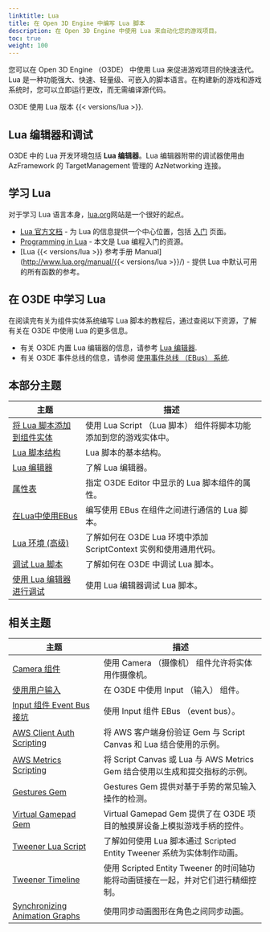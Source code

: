 ```yaml
---
linktitle: Lua
title: 在 Open 3D Engine 中编写 Lua 脚本
description: 在 Open 3D Engine 中使用 Lua 来自动化您的游戏项目。
toc: true
weight: 100
---
```


您可以在 Open 3D Engine （O3DE） 中使用 Lua 来促进游戏项目的快速迭代。Lua 是一种功能强大、快速、轻量级、可嵌入的脚本语言。在构建新的游戏和游戏系统时，您可以立即运行更改，而无需编译源代码。

O3DE 使用 Lua 版本 {{< versions/lua >}}.

## Lua 编辑器和调试

O3DE 中的 Lua 开发环境包括 **Lua 编辑器**。Lua 编辑器附带的调试器使用由 AzFramework 的 TargetManagement 管理的 AzNetworking 连接。

## 学习 Lua 

对于学习 Lua 语言本身，[lua.org](http://www.lua.org)网站是一个很好的起点。
+ [Lua 官方文档](http://www.lua.org/docs.html) - 为 Lua 的信息提供一个中心位置，包括 [入门](http://www.lua.org/start.html) 页面。
+ [Programming in Lua](http://www.lua.org/pil/) - 本文是 Lua 编程入门的资源。
+ [Lua {{< versions/lua >}} 参考手册 Manual](http://www.lua.org/manual/{{< versions/lua >}}/) - 提供 Lua 中默认可用的所有函数的参考。

## 在 O3DE 中学习 Lua

在阅读完有关为组件实体系统编写 Lua 脚本的教程后，通过查阅以下资源，了解有关在 O3DE 中使用 Lua 的更多信息。

  + 有关 O3DE 内置 Lua 编辑器的信息，请参考 [Lua 编辑器](./lua-editor).
  + 有关 O3DE 事件总线的信息，请参阅 [使用事件总线 （EBus） 系统](/docs/user-guide/programming/messaging/ebus).
  
## 本部分主题

|主题 |描述 |
| --- | --- |
| [将 Lua 脚本添加到组件实体](add-lua-script) | 使用 Lua Script （Lua 脚本） 组件将脚本功能添加到您的游戏实体中。 |
| [Lua 脚本结构](basic-lua-script) | Lua 脚本的基本结构。 |
| [Lua 编辑器](lua-editor) | 了解 Lua 编辑器。 |
| [属性表](properties) | 指定 O3DE Editor 中显示的 Lua 脚本组件的属性。 |
| [在Lua中使用EBus](ebus) | 编写使用 EBus 在组件之间进行通信的 Lua 脚本。 |
| [Lua 环境 (高级)](environment) | 了解如何在 O3DE Lua 环境中添加 ScriptContext 实例和使用通用代码。|
| [调试 Lua 脚本](debugging-scripts) | 了解如何在 O3DE 中调试 Lua 脚本。 |
| [使用 Lua 编辑器进行调试](debugging-tutorial) | 使用 Lua 编辑器调试 Lua 脚本。 |

## 相关主题

|主题 |描述 |
| --- | --- |
| [Camera 组件](/docs/user-guide/components/reference/camera/camera) | 使用 Camera （摄像机） 组件允许将实体用作摄像机。 |
| [使用用户输入](/docs/user-guide/interactivity/input/using-player-input) |  在 O3DE 中使用 Input （输入） 组件。 |
| [Input 组件 Event Bus 接坑](/docs/user-guide/components/reference/gameplay/input-event-bus-interface) | 使用 Input 组件 EBus （event bus）。 |
| [AWS Client Auth Scripting](/docs/user-guide/gems/reference/aws/aws-client-auth/scripting) | 将 AWS 客户端身份验证 Gem 与 Script Canvas 和 Lua 结合使用的示例。 |
| [AWS Metrics Scripting](/docs/user-guide/gems/reference/aws/aws-metrics/scripting) | 将 Script Canvas 或 Lua 与 AWS Metrics Gem 结合使用以生成和提交指标的示例。 |
| [Gestures Gem](/docs/user-guide/gems/reference/input/gestures) | Gestures Gem 提供对基于手势的常见输入操作的检测。 |
| [Virtual Gamepad Gem](/docs/user-guide/gems/reference/input/virtual-gamepad) | Virtual Gamepad Gem 提供了在 O3DE 项目的触摸屏设备上模拟游戏手柄的控件。 |
| [Tweener Lua Script](/docs/user-guide/interactivity/user-interface/animating/tweener-system/tweener-lua-code) | 了解如何使用 Lua 脚本通过 Scripted Entity Tweener 系统为实体制作动画。 |
| [Tweener Timeline](/docs/user-guide/interactivity/user-interface/animating/tweener-system/tweener-timeline) | 使用 Scripted Entity Tweener 的时间轴功能将动画链接在一起，并对它们进行精细控制。 |
| [Synchronizing Animation Graphs](/docs/user-guide/visualization/animation/character-editor/sync-graph) | 使用同步动画图形在角色之间同步动画。 |
